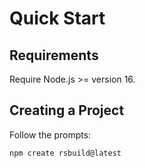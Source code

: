 # Quick Start

## Requirements

Require Node.js >= version 16.


## Creating a Project

Follow the prompts:
```sh
npm create rsbuild@latest
```
